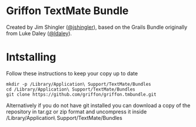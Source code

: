 Griffon TextMate Bundle
=======================

Created by Jim Shingler ([@jshingler](http://twitter.com/jshingler)), based on the Grails Bundle originally from
Luke Daley ([@ldaley](http://twitter.com/ldaley)).

Intstalling
===========

Follow these instructions to keep your copy up to date

    mkdir -p /Library/Application\ Support/TextMate/Bundles
    cd /Library/Application\ Support/TextMate/Bundles
    git clone https://github.com/griffon/griffon.tmbundle.git

Alternatively if you do not have git installed you can download a copy of the repository in
tar.gz or zip format and uncompress it inside /Library/Application\ Support/TextMate/Bundles
